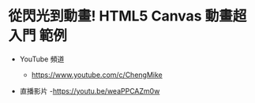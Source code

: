# 從閃光到動畫! HTML5 Canvas 動畫超入門 範例

- YouTube 頻道
    - https://www.youtube.com/c/ChengMike

- 直播影片
    -https://youtu.be/weaPPCAZm0w